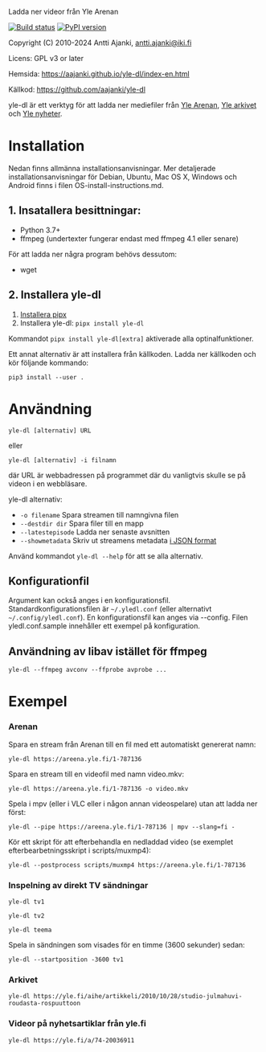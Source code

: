 Ladda ner videor från Yle Arenan

[![Build status](https://circleci.com/gh/aajanki/yle-dl.svg?style=shield)](https://app.circleci.com/pipelines/github/aajanki/yle-dl)
[![PyPI version](https://badge.fury.io/py/yle-dl.svg)](https://badge.fury.io/py/yle-dl)

Copyright (C) 2010-2024 Antti Ajanki, antti.ajanki@iki.fi

Licens: GPL v3 or later

Hemsida: https://aajanki.github.io/yle-dl/index-en.html

Källkod: https://github.com/aajanki/yle-dl

yle-dl är ett verktyg för att ladda ner mediefiler från
[Yle Arenan](https://arenan.yle.fi), [Yle arkivet](https://svenska.yle.fi/arkivet)
och [Yle nyheter](https://svenska.yle.fi/).

# Installation

Nedan finns allmänna installationsanvisningar. Mer detaljerade
installationsanvisningar för Debian, Ubuntu, Mac OS X, Windows och Android
finns i filen OS-install-instructions.md.

## 1. Insatallera besittningar:

* Python 3.7+
* ffmpeg (undertexter fungerar endast med ffmpeg 4.1 eller senare)

För att ladda ner några program behövs dessutom:

* wget

## 2. Installera yle-dl

1. [Installera pipx](https://pypa.github.io/pipx/)
2. Installera yle-dl: `pipx install yle-dl`

Kommandot `pipx install yle-dl[extra]` aktiverade alla optinalfunktioner.

Ett annat alternativ är att installera från källkoden. Ladda ner
källkoden och kör följande kommando:

```shell
pip3 install --user .
```

# Användning

```
yle-dl [alternativ] URL
```

eller

```
yle-dl [alternativ] -i filnamn
```

där URL är webbadressen på programmet där du vanligtvis skulle se på
videon i en webbläsare.

yle-dl alternativ:

* `-o filename`       Spara streamen till namngivna filen
* `--destdir dir`     Spara filer till en mapp
* `--latestepisode`   Ladda ner senaste avsnitten
* `--showmetadata`    Skriv ut streamens metadata [i JSON format](docs/metadata.md)

Använd kommandot `yle-dl --help` för att se alla alternativ.

## Konfigurationfil

Argument kan också anges i en konfigurationsfil. Standardkonfigurationsfilen är
`~/.yledl.conf` (eller alternativt `~/.config/yledl.conf`). En konfigurationsfil
kan anges via --config. Filen yledl.conf.sample innehåller ett exempel på
konfiguration.

## Användning av libav istället för ffmpeg

```
yle-dl --ffmpeg avconv --ffprobe avprobe ...
```

# Exempel

### Arenan

Spara en stream från Arenan till en fil med ett automatiskt genererat namn:
```
yle-dl https://areena.yle.fi/1-787136
```

Spara en stream till en videofil med namn video.mkv:
```
yle-dl https://areena.yle.fi/1-787136 -o video.mkv
```

Spela i mpv (eller i VLC eller i någon annan videospelare) utan att ladda ner först:

```
yle-dl --pipe https://areena.yle.fi/1-787136 | mpv --slang=fi -
```

Kör ett skript för att efterbehandla en nedladdad video (se exemplet efterbearbetningsskript i scripts/muxmp4):

```
yle-dl --postprocess scripts/muxmp4 https://areena.yle.fi/1-787136
```

### Inspelning av direkt TV sändningar

```
yle-dl tv1

yle-dl tv2

yle-dl teema
```

Spela in sändningen som visades för en timme (3600 sekunder) sedan:

```
yle-dl --startposition -3600 tv1
```

### Arkivet

```
yle-dl https://yle.fi/aihe/artikkeli/2010/10/28/studio-julmahuvi-roudasta-rospuuttoon
```

### Videor på nyhetsartiklar från yle.fi

```
yle-dl https://yle.fi/a/74-20036911
```
